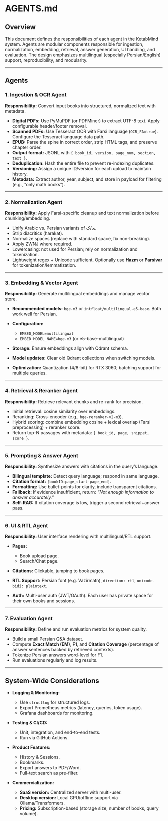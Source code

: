 # AGENTS.md

## Overview

This document defines the responsibilities of each agent in the KetabMind system.
Agents are modular components responsible for ingestion, normalization, embedding, retrieval, answer generation, UI handling, and evaluation.
The design emphasizes multilingual (especially Persian/English) support, reproducibility, and modularity.

---

## Agents

### 1. Ingestion & OCR Agent

**Responsibility:** Convert input books into structured, normalized text with metadata.

* **Digital PDFs:** Use PyMuPDF (or PDFMiner) to extract UTF-8 text. Apply configurable header/footer removal.
* **Scanned PDFs:** Use Tesseract OCR with Farsi language (`OCR_FA=true`). Configure the Tesseract language data path.
* **EPUB:** Parse the spine in correct order, strip HTML tags, and preserve chapter order.
* **Output format:** JSONL with `{ book_id, version, page_num, section, text }`.
* **Deduplication:** Hash the entire file to prevent re-indexing duplicates.
* **Versioning:** Assign a unique ID/version for each upload to maintain history.
* **Metadata:** Extract author, year, subject, and store in payload for filtering (e.g., “only math books”).

---

### 2. Normalization Agent

**Responsibility:** Apply Farsi-specific cleanup and text normalization before chunking/embedding.

* Unify Arabic vs. Persian variants of ی/ک.
* Strip diacritics (harakat).
* Normalize spaces (replace with standard space, fix non-breaking).
* Apply ZWNJ where required.
* Lowercasing: not used for Persian; rely on normalization and tokenization.
* Lightweight regex + Unicode sufficient. Optionally use **Hazm** or **Parsivar** for tokenization/lemmatization.

---

### 3. Embedding & Vector Agent

**Responsibility:** Generate multilingual embeddings and manage vector store.

* **Recommended models:** `bge-m3` or `intfloat/multilingual-e5-base`. Both work well for Persian.
* **Configuration:**

  * `EMBED_MODEL=multilingual`
  * `EMBED_MODEL_NAME=bge-m3` (or e5-base-multilingual)
* **Storage:** Ensure embeddings align with Qdrant schema.
* **Model updates:** Clear old Qdrant collections when switching models.
* **Optimization:** Quantization (4/8-bit) for RTX 3060; batching support for multiple queries.

---

### 4. Retrieval & Reranker Agent

**Responsibility:** Retrieve relevant chunks and re-rank for precision.

* Initial retrieval: cosine similarity over embeddings.
* Reranking: Cross-encoder (e.g., `bge-reranker-v2-m3`).
* Hybrid scoring: combine embedding cosine + lexical overlap (Farsi preprocessing) + reranker score.
* Return top-N passages with metadata: `{ book_id, page, snippet, score }`.

---

### 5. Prompting & Answer Agent

**Responsibility:** Synthesize answers with citations in the query’s language.

* **Bilingual template:** Detect query language; respond in same language.
* **Citation format:** `[bookID:page_start-page_end]`.
* **Formatting:** Use bullet-points for clarity, include transparent citations.
* **Fallback:** If evidence insufficient, return: *“Not enough information to answer accurately.”*
* **Self-RAG:** If citation coverage is low, trigger a second retrieval+answer pass.

---

### 6. UI & RTL Agent

**Responsibility:** User interface rendering with multilingual/RTL support.

* **Pages:**

  * Book upload page.
  * Search/Chat page.
* **Citations:** Clickable, jumping to book pages.
* **RTL Support:** Persian font (e.g. Vazirmatn), `direction: rtl`, `unicode-bidi: plaintext`.
* **Auth:** Multi-user auth (JWT/OAuth). Each user has private space for their own books and sessions.

---

### 7. Evaluation Agent

**Responsibility:** Define and run evaluation metrics for system quality.

* Build a small Persian Q&A dataset.
* Compute **Exact Match (EM)**, **F1**, and **Citation Coverage** (percentage of answer sentences backed by retrieved contexts).
* Tokenize Persian answers word-level for F1.
* Run evaluations regularly and log results.

---

## System-Wide Considerations

* **Logging & Monitoring:**

  * Use `structlog` for structured logs.
  * Export Prometheus metrics (latency, queries, token usage).
  * Grafana dashboards for monitoring.
* **Testing & CI/CD:**

  * Unit, integration, and end-to-end tests.
  * Run via GitHub Actions.
* **Product Features:**

  * History & Sessions.
  * Bookmarks.
  * Export answers to PDF/Word.
  * Full-text search as pre-filter.
* **Commercialization:**

  * **SaaS version:** Centralized server with multi-user.
  * **Desktop version:** Local GPU/offline support via Ollama/Transformers.
  * **Pricing:** Subscription-based (storage size, number of books, query volume).

